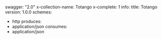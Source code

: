 swagger: "2.0"
x-collection-name: Totango
x-complete: 1
info:
  title: Totango
  version: 1.0.0
schemes:
- http
produces:
- application/json
consumes:
- application/json